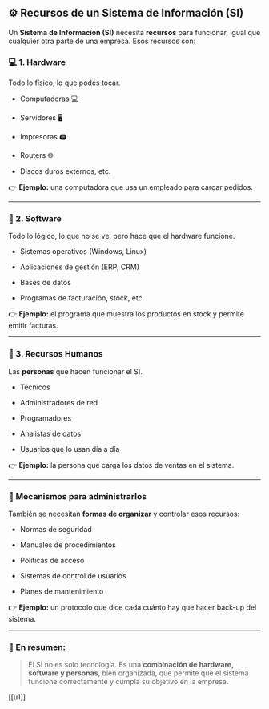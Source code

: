 
## ⚙️ Recursos de un Sistema de Información (SI)

Un **Sistema de Información (SI)** necesita **recursos** para funcionar, igual que cualquier otra parte de una empresa. Esos recursos son:

### 💻 1. **Hardware**

Todo lo físico, lo que podés tocar.

- Computadoras 💻
    
- Servidores 🖥️
    
- Impresoras 🖨️
    
- Routers 🌐
    
- Discos duros externos, etc.
    

👉 **Ejemplo:** una computadora que usa un empleado para cargar pedidos.

---

### 🧠 2. **Software**

Todo lo lógico, lo que no se ve, pero hace que el hardware funcione.

- Sistemas operativos (Windows, Linux)
    
- Aplicaciones de gestión (ERP, CRM)
    
- Bases de datos
    
- Programas de facturación, stock, etc.
    

👉 **Ejemplo:** el programa que muestra los productos en stock y permite emitir facturas.

---

### 👥 3. **Recursos Humanos**

Las **personas** que hacen funcionar el SI.

- Técnicos
    
- Administradores de red
    
- Programadores
    
- Analistas de datos
    
- Usuarios que lo usan día a día
    

👉 **Ejemplo:** la persona que carga los datos de ventas en el sistema.

---

### 🔧 Mecanismos para administrarlos

También se necesitan **formas de organizar** y controlar esos recursos:

- Normas de seguridad
    
- Manuales de procedimientos
    
- Políticas de acceso
    
- Sistemas de control de usuarios
    
- Planes de mantenimiento
    

👉 **Ejemplo:** un protocolo que dice cada cuánto hay que hacer back-up del sistema.

---

### 🧠 En resumen:

> El SI no es solo tecnología. Es una **combinación de hardware, software y personas**, bien organizada, que permite que el sistema funcione correctamente y cumpla su objetivo en la empresa.


[[u1]]